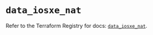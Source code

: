 # `data_iosxe_nat`

Refer to the Terraform Registry for docs: [`data_iosxe_nat`](https://registry.terraform.io/providers/ciscodevnet/iosxe/0.9.3/docs/data-sources/nat).
